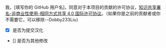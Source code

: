 我，[填写你的 GitHub 用户名]，同意对于本项目的贡献的许可协议，[知识共享署名-非商业性使用-相同方式共享 4.0 国际许可协议](https://github.com/TartaricAcid/Minecraft-Mod-Language-Package/blob/master/LICENSE)。（如果你是之前的贡献者或你不需要它，可以移除--Dobby233Liu）

- [x] 是否为提交汉化

- [] 是否为其他修改

